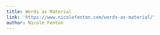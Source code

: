```yaml
---
title: Words as Material
link: 'https://www.nicolefenton.com/words-as-material/'
author: Nicole Fenton
---
```


